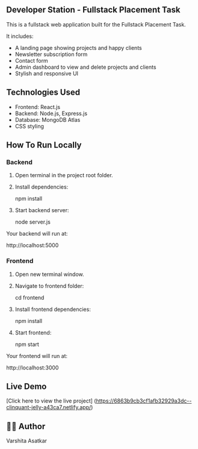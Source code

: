## Developer Station - Fullstack Placement Task

This is a fullstack web application built for the Fullstack Placement Task.

It includes:
- A landing page showing projects and happy clients
- Newsletter subscription form
- Contact form
- Admin dashboard to view and delete projects and clients
- Stylish and responsive UI


## Technologies Used

- Frontend: React.js
- Backend: Node.js, Express.js
- Database: MongoDB Atlas
- CSS styling


## How To Run Locally

### Backend

1. Open terminal in the project root folder.
2. Install dependencies:

    npm install

3. Start backend server:

    node server.js
   
Your backend will run at:

http://localhost:5000


### Frontend

1. Open new terminal window.
2. Navigate to frontend folder:

    cd frontend

3. Install frontend dependencies:

    npm install    

4. Start frontend:

    npm start

Your frontend will run at:

http://localhost:3000


## Live Demo

[Click here to view the live project]
(https://6863b9cb3cf1afb32929a3dc--clinquant-jelly-a43ca7.netlify.app/)


## 👨‍💻 Author

Varshita Asatkar
